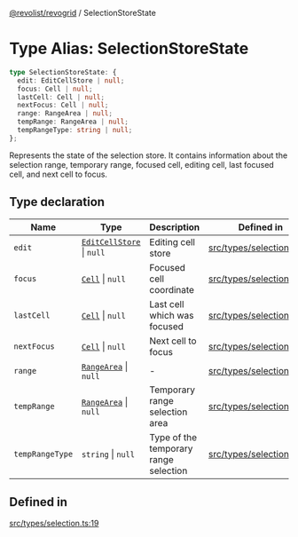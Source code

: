 [@revolist/revogrid](README.md) / SelectionStoreState

# Type Alias: SelectionStoreState

```ts
type SelectionStoreState: {
  edit: EditCellStore | null;
  focus: Cell | null;
  lastCell: Cell | null;
  nextFocus: Cell | null;
  range: RangeArea | null;
  tempRange: RangeArea | null;
  tempRangeType: string | null;
};
```

Represents the state of the selection store.
It contains information about the selection range, temporary range,
focused cell, editing cell, last focused cell, and next cell to focus.

## Type declaration

| Name | Type | Description | Defined in |
| ------ | ------ | ------ | ------ |
| `edit` | [`EditCellStore`](Interface.EditCellStore.md) \| `null` | Editing cell store | [src/types/selection.ts:36](https://github.com/revolist/revogrid/blob/c4e80f786890231c76aca88d327b090657d3fbb9/src/types/selection.ts#L36) |
| `focus` | [`Cell`](Interface.Cell.md) \| `null` | Focused cell coordinate | [src/types/selection.ts:32](https://github.com/revolist/revogrid/blob/c4e80f786890231c76aca88d327b090657d3fbb9/src/types/selection.ts#L32) |
| `lastCell` | [`Cell`](Interface.Cell.md) \| `null` | Last cell which was focused | [src/types/selection.ts:40](https://github.com/revolist/revogrid/blob/c4e80f786890231c76aca88d327b090657d3fbb9/src/types/selection.ts#L40) |
| `nextFocus` | [`Cell`](Interface.Cell.md) \| `null` | Next cell to focus | [src/types/selection.ts:44](https://github.com/revolist/revogrid/blob/c4e80f786890231c76aca88d327b090657d3fbb9/src/types/selection.ts#L44) |
| `range` | [`RangeArea`](TypeAlias.RangeArea.md) \| `null` | - | [src/types/selection.ts:20](https://github.com/revolist/revogrid/blob/c4e80f786890231c76aca88d327b090657d3fbb9/src/types/selection.ts#L20) |
| `tempRange` | [`RangeArea`](TypeAlias.RangeArea.md) \| `null` | Temporary range selection area | [src/types/selection.ts:24](https://github.com/revolist/revogrid/blob/c4e80f786890231c76aca88d327b090657d3fbb9/src/types/selection.ts#L24) |
| `tempRangeType` | `string` \| `null` | Type of the temporary range selection | [src/types/selection.ts:28](https://github.com/revolist/revogrid/blob/c4e80f786890231c76aca88d327b090657d3fbb9/src/types/selection.ts#L28) |

## Defined in

[src/types/selection.ts:19](https://github.com/revolist/revogrid/blob/c4e80f786890231c76aca88d327b090657d3fbb9/src/types/selection.ts#L19)
